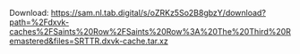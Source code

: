 Download: https://sam.nl.tab.digital/s/oZRKz5So2B8gbzY/download?path=%2Fdxvk-caches%2FSaints%20Row%2FSaints%20Row%3A%20The%20Third%20Remastered&files=SRTTR.dxvk-cache.tar.xz

